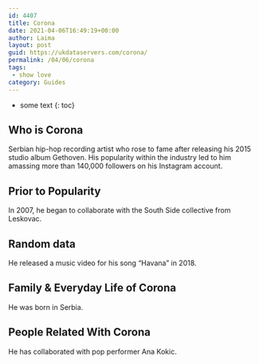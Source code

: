 ```yaml
---
id: 4407
title: Corona
date: 2021-04-06T16:49:19+00:00
author: Laima
layout: post
guid: https://ukdataservers.com/corona/
permalink: /04/06/corona
tags:
 - show love
category: Guides
---
```


* some text
{: toc}


## Who is Corona
                  
                  
                  
Serbian hip-hop recording artist who rose to fame after releasing his 2015 studio album Gethoven. His popularity within the industry led to him amassing more than 140,000 followers on his Instagram account.
                  
              
            
              
            
                
                
                
## Prior to Popularity
                  
                  
                  
In 2007, he began to collaborate with the South Side collective from Leskovac.
                  
              
            
              
            
                
                
                
## Random data
                  
                  
                  
He released a music video for his song &#8220;Havana&#8221; in 2018.
                  
              
            
              
            
                
                
                
## Family & Everyday Life of Corona
                  
                  
                  
He was born in Serbia.
                  
              
            
              
            
                
                
                
## People Related With Corona
                  
                  
                  
He has collaborated with pop performer Ana Kokic. 
                  
              
            
              
            
                
              
            
              
              
            
            
              
            
          
          
          